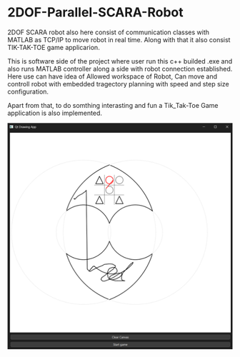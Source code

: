 # 2DOF-Parallel-SCARA-Robot
2DOF SCARA robot also here consist of communication classes with MATLAB as TCP/IP to move robot in real time. Along with that it also consist TIK-TAK-TOE game applicarion.

This is software side of the project where user run this c++ builded .exe and also runs MATLAB controller along a side with robot connection established. 
Here use can have idea of Allowed workspace of Robot, Can move and controll robot with embedded tragectory planning with speed and step size configuration.

Apart from that, to do somthing interasting and fun a Tik_Tak-Toe Game application is also implemented.

![App Screenshot](Demo.png)
